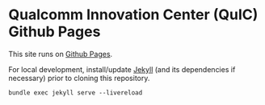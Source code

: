 # Qualcomm Innovation Center (QuIC) Github Pages

This site runs on <a href="https://docs.github.com/en/free-pro-team@latest/github/working-with-github-pages">Github Pages</a>.

For local development, install/update <a href="https://jekyllrb.com/docs/">Jekyll</a>
(and its dependencies if necessary) prior to cloning this repository.

`bundle exec jekyll serve --livereload`
